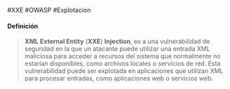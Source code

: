 #XXE #OWASP #Explotacion 

#### Definición
>**XML External Entity** (**XXE**) **Injection**, es a una vulnerabilidad de seguridad en la que un atacante puede utilizar una entrada XML maliciosa para acceder a recursos del sistema que normalmente no estarían disponibles, como archivos locales o servicios de red. Esta vulnerabilidad puede ser explotada en aplicaciones que utilizan XML para procesar entradas, como aplicaciones web o servicios web.

